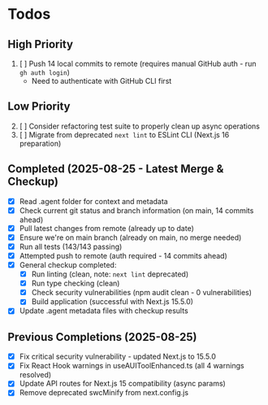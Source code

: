 # Todos

## High Priority
1. [ ] Push 14 local commits to remote (requires manual GitHub auth - run `gh auth login`)
   - Need to authenticate with GitHub CLI first

## Low Priority
2. [ ] Consider refactoring test suite to properly clean up async operations
3. [ ] Migrate from deprecated `next lint` to ESLint CLI (Next.js 16 preparation)

## Completed (2025-08-25 - Latest Merge & Checkup)
- [x] Read .agent folder for context and metadata
- [x] Check current git status and branch information (on main, 14 commits ahead)
- [x] Pull latest changes from remote (already up to date)
- [x] Ensure we're on main branch (already on main, no merge needed)
- [x] Run all tests (143/143 passing)
- [x] Attempted push to remote (auth required - 14 commits ahead)
- [x] General checkup completed:
  - [x] Run linting (clean, note: `next lint` deprecated)
  - [x] Run type checking (clean)
  - [x] Check security vulnerabilities (npm audit clean - 0 vulnerabilities)
  - [x] Build application (successful with Next.js 15.5.0)
- [x] Update .agent metadata files with checkup results

## Previous Completions (2025-08-25)
- [x] Fix critical security vulnerability - updated Next.js to 15.5.0
- [x] Fix React Hook warnings in useAUIToolEnhanced.ts (all 4 warnings resolved)
- [x] Update API routes for Next.js 15 compatibility (async params)
- [x] Remove deprecated swcMinify from next.config.js